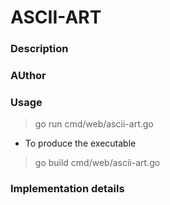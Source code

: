 # ASCII-ART

### Description


### AUthor


### Usage

> go run cmd/web/ascii-art.go

- To produce the executable

> go build cmd/web/ascii-art.go

### Implementation details



